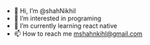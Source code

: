 - 👋 Hi, I’m @shahNikhil
- 👀 I’m interested in programing
- 🌱 I’m currently learning react native
- 📫 How to reach me mshahnkihl@gmail.com
